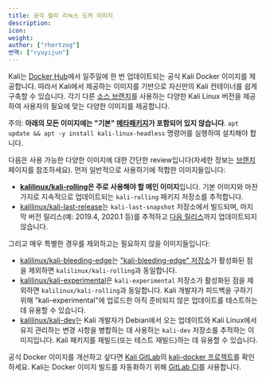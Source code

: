 ```yaml
---
title: 공식 칼리 리눅스 도커 이미지
description: 
icon: 
weight: 
author: ["rhertzog"]
번역: ["ryuyijun"]
---
```

Kali는 [Docker Hub](https://hub.docker.com/u/kalilinux/)에서 일주일에 한 번 업데이트되는 공식 Kali Docker 이미지를 제공합니다. 따라서 Kali에서 제공하는 이미지를 기반으로 자신만의 Kali 컨테이너를 쉽게 구축할 수 있습니다. 각기 다른 [소스 브랜치](/general-use/kali-branches/)를 사용하는 다양한 Kali Linux 버전을 제공하여 사용자의 필요에 맞는 다양한 이미지를 제공합니다.

주의: **아래의 모든 이미지에는 "기본" [메타패키지](/general-use/metapackages/)가 포함되어 있지 않습니다**. `apt update && apt -y install kali-linux-headless` 명령어를 실행하여 설치해야 합니다.

다음은 사용 가능한 다양한 이미지에 대한 간단한 review입니다(자세한 정보는 [브랜치](/general-use/kali-branches/) 페이지를 참조하세요). 먼저 일반적으로 사용하기에 적합한 이미지들입니다:

- **[kalilinux/kali-rolling](https://hub.docker.com/r/kalilinux/kali-rolling)은 주로 사용해야 할 메인 이미지**입니다. 기본 이미지와 마찬가지로 지속적으로 업데이트되는 `kali-rolling` 패키지 저장소를 추적합니다.
- [kalilinux/kali-last-release](https://hub.docker.com/r/kalilinux/kali-last-release)는 `kali-last-snapshot` 저장소에서 빌드되며, 마지막 버전 릴리스(예: 2019.4, 2020.1 등)를 추적하고 [다음 릴리스](/releases/)까지 업데이트되지 않습니다.

그리고 매우 특별한 경우를 제외하고는 필요하지 않을 이미지들입니다:

- [kalilinux/kali-bleeding-edge](https://hub.docker.com/r/kalilinux/kali-bleeding-edge)는 ["kali-bleeding-edge" 저장소](/blog/bleeding-edge-kali-repositories/)가 활성화된 점을 제외하면 `kalilinux/kali-rolling`과 동일합니다.
- [kalilinux/kali-experimental](https://hub.docker.com/r/kalilinux/kali-experimental)은 `kali-experimental` 저장소가 활성화된 점을 제외하면 `kalilinux/kali-rolling`과 동일합니다. Kali 개발자가 피드백을 구하기 위해 "kali-experimental"에 업로드한 아직 준비되지 않은 업데이트를 테스트하는 데 유용할 수 있습니다.
- [kalilinux/kali-dev](https://hub.docker.com/r/kalilinux/kali-dev)는 Kali 개발자가 Debian에서 오는 업데이트와 Kali Linux에서 유지 관리하는 변경 사항을 병합하는 데 사용하는 `kali-dev` 저장소를 추적하는 이미지입니다. Kali 패키지를 재빌드(또는 테스트 재빌드)하는 데 유용할 수 있습니다.

공식 Docker 이미지를 개선하고 싶다면 [Kali GitLab](https://gitlab.com/kalilinux)의 [kali-docker 프로젝트](https://gitlab.com/kalilinux/build-scripts/kali-docker/)를 확인하세요. Kali는 Docker 이미지 빌드를 자동화하기 위해 [GitLab CI](https://gitlab.com/kalilinux/build-scripts/kali-docker/pipelines)를 사용합니다.
